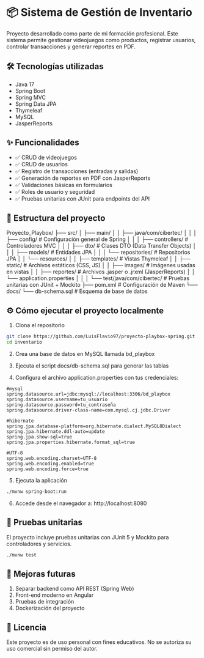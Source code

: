 # 📦 Sistema de Gestión de Inventario

Proyecto desarrollado como parte de mi formación profesional. Este sistema permite gestionar videojuegos como productos, registrar usuarios, controlar transacciones y generar reportes en PDF.

## 🛠️ Tecnologías utilizadas

- Java 17
- Spring Boot
- Spring MVC
- Spring Data JPA
- Thymeleaf
- MySQL
- JasperReports

## ✨ Funcionalidades

- ✅ CRUD de videojuegos
- ✅ CRUD de usuarios
- ✅ Registro de transacciones (entradas y salidas)
- ✅ Generación de reportes en PDF con JasperReports
- ✅ Validaciones básicas en formularios
- ✅ Roles de usuario y seguridad
- ✅ Pruebas unitarias con JUnit para endpoints del API

## 📁 Estructura del proyecto

Proyecto_Playbox/
├── src/
│   ├── main/
│   │   ├── java/com/cibertec/
│   │   │   ├── config/           # Configuración general de Spring
│   │   │   ├── controllers/      # Controladores MVC
│   │   │   ├── dto/              # Clases DTO (Data Transfer Objects)
│   │   │   ├── models/           # Entidades JPA
│   │   │   └── repositories/     # Repositorios JPA
│   │   └── resources/
│   │       ├── templates/        # Vistas Thymeleaf
│   │       ├── static/           # Archivos estáticos (CSS, JS)
│   │       ├── images/           # Imágenes usadas en vistas
│   │       ├── reportes/         # Archivos .jasper o .jrxml (JasperReports)
│   │       └── application.properties
│   │
│   └── test/java/com/cibertec/   # Pruebas unitarias con JUnit + Mockito
├── pom.xml                       # Configuración de Maven
└── docs/
└── db-schema.sql            # Esquema de base de datos

## ⚙️ Cómo ejecutar el proyecto localmente

1. Clona el repositorio

```bash
git clone https://github.com/LuisFlavio97/proyecto-playbox-spring.git
cd inventario
```

2. Crea una base de datos en MySQL llamada bd_playbox
   
3. Ejecuta el script docs/db-schema.sql para generar las tablas

4. Configura el archivo application.properties con tus credenciales:
```properties
#mysql
spring.datasource.url=jdbc:mysql://localhost:3306/bd_playbox
spring.datasource.username=tu_usuario
spring.datasource.password=tu_contraseña
spring.datasource.driver-class-name=com.mysql.cj.jdbc.Driver

#hibernate
spring.jpa.database-platform=org.hibernate.dialect.MySQL8Dialect
spring.jpa.hibernate.ddl-auto=update
spring.jpa.show-sql=true
spring.jpa.properties.hibernate.format_sql=true

#UTF-8
spring.web.encoding.charset=UTF-8
spring.web.encoding.enabled=true
spring.web.encoding.force=true
```

5. Ejecuta la aplicación
```bash
./mvnw spring-boot:run
```
6. Accede desde el navegador a:
http://localhost:8080

## 🧪 Pruebas unitarias

El proyecto incluye pruebas unitarias con JUnit 5 y Mockito para controladores y servicios.
```bash
./mvnw test
```
## 🚀 Mejoras futuras
1. Separar backend como API REST (Spring Web)
2. Front-end moderno en Angular
3. Pruebas de integración
4. Dockerización del proyecto

## 📄 Licencia
Este proyecto es de uso personal con fines educativos.
No se autoriza su uso comercial sin permiso del autor.

